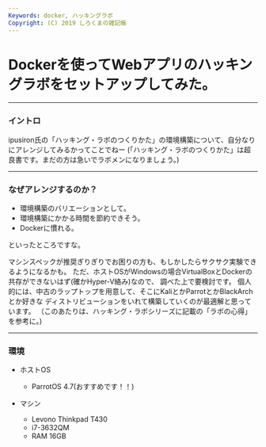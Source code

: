 ```yaml
---
Keywords: docker, ハッキングラボ
Copyright: (C) 2019 しろくまの雑記帳
---
```


# Dockerを使ってWebアプリのハッキングラボをセットアップしてみた。

---

### イントロ
ipusiron氏の「ハッキング・ラボのつくりかた」の環境構築について、自分なりにアレンジしてみるかってことでねー
(「ハッキング・ラボのつくりかた」は超良書です。まだの方は急いでラボメンになりましょう。)

---

### なぜアレンジするのか？

* 環境構築のバリエーションとして。
* 環境構築にかかる時間を節約できそう。
* Dockerに慣れる。
  
といったところですな。

マシンスペックが推奨ぎりぎりでお困りの方も、もしかしたらサクサク実験できるようになるかも。
ただ、ホストOSがWindowsの場合VirtualBoxとDockerの共存ができないはず(確かHyper-V絡み)なので、
調べた上で要検討です。
個人的には、中古のラップトップを用意して、そこにKaliとかParrotとかBlackArchとか好きな
ディストリビューションをいれて構築していくのが最適解と思っています。
（このあたりは、ハッキング・ラボシリーズに記載の「ラボの心得」を参考に。)

---

### 環境

* ホストOS
    * ParrotOS 4.7(おすすめです！！)

* マシン
    * Levono Thinkpad T430
    * i7-3632QM
    * RAM 16GB


